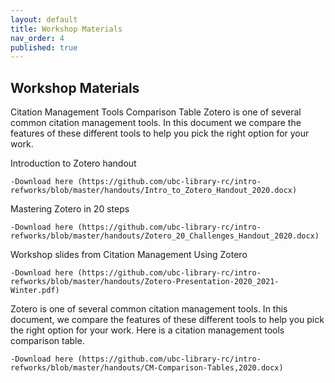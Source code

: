 ```yaml
---
layout: default
title: Workshop Materials
nav_order: 4
published: true
---
```


## Workshop Materials

Citation Management Tools Comparison Table Zotero is one of several common citation management tools. In this document we compare the features of these different tools to help you pick the right option for your work.

Introduction to Zotero handout  

	-Download here (https://github.com/ubc-library-rc/intro-refworks/blob/master/handouts/Intro_to_Zotero_Handout_2020.docx)

Mastering Zotero in 20 steps

	-Download here (https://github.com/ubc-library-rc/intro-refworks/blob/master/handouts/Zotero_20_Challenges_Handout_2020.docx)

Workshop slides from Citation Management Using Zotero

	-Download here (https://github.com/ubc-library-rc/intro-refworks/blob/master/handouts/Zotero-Presentation-2020_2021-Winter.pdf)


Zotero is one of several common citation management tools. In this document, we compare the features of these different tools to help you pick the right option for your work.  Here is a citation management tools comparison table.

	-Download here (https://github.com/ubc-library-rc/intro-refworks/blob/master/handouts/CM-Comparison-Tables,2020.docx)

